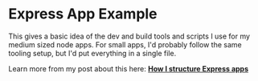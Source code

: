 # Express App Example

This gives a basic idea of the dev and build tools and scripts I use for my
medium sized node apps. For small apps, I'd probably follow the same tooling
setup, but I'd put everything in a single file.

Learn more from my post about this here:
[**How I structure Express apps**](https://kentcdodds.com/blog/how-i-structure-express-apps)
